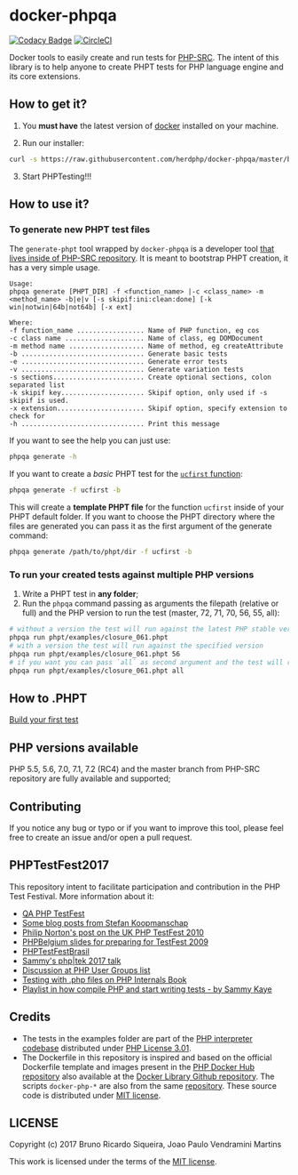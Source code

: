 # docker-phpqa

[![Codacy Badge](https://api.codacy.com/project/badge/Grade/7cb0229f36ca44fbac20b832a6b7f437)](https://www.codacy.com/app/herdphp/docker-phpqa?utm_source=github.com&amp;utm_medium=referral&amp;utm_content=herdphp/docker-phpqa&amp;utm_campaign=Badge_Grade)
[![CircleCI](https://circleci.com/gh/herdphp/docker-phpqa/tree/master.svg?style=shield)](https://circleci.com/gh/herdphp/docker-phpqa/tree/master)

Docker tools to easily create and run tests for [PHP-SRC][php-src]. The intent of this library is to help anyone 
to create PHPT tests for PHP language engine and its core extensions.

## How to get it?

1. You **must have** the latest version of [docker](https://www.docker.com/community-edition) installed on your machine.

2. Run our installer:

````bash
curl -s https://raw.githubusercontent.com/herdphp/docker-phpqa/master/bin/installer.sh | bash
````

3. Start PHPTesting!!!

## How to use it?

### To generate new PHPT test files

The `generate-phpt` tool wrapped by `docker-phpqa` is a developer tool [that lives inside of PHP-SRC repository][generate-phpt]. 
It is meant to bootstrap PHPT creation, it has a very simple usage.

````
Usage:
phpqa generate [PHPT_DIR] -f <function_name> |-c <class_name> -m <method_name> -b|e|v [-s skipif:ini:clean:done] [-k win|notwin|64b|not64b] [-x ext]

Where:
-f function_name ................. Name of PHP function, eg cos
-c class name .................... Name of class, eg DOMDocument
-m method name ................... Name of method, eg createAttribute
-b ............................... Generate basic tests
-e ............................... Generate error tests
-v ............................... Generate variation tests
-s sections....................... Create optional sections, colon separated list
-k skipif key..................... Skipif option, only used if -s skipif is used.
-x extension...................... Skipif option, specify extension to check for
-h ............................... Print this message
````

If you want to see the help you can just use:

````bash
phpqa generate -h
````

If you want to create a *basic* PHPT test for the [`ucfirst` function][php-function-ucfirst]:

````bash
phpqa generate -f ucfirst -b
````

This will create a **template PHPT file** for the function `ucfirst` inside of your PHPT default folder. If you want to choose
the PHPT directory where the files are generated you can pass it as the first argument of the generate command:

````bash
phpqa generate /path/to/phpt/dir -f ucfirst -b
````

### To run your created tests against multiple PHP versions

1. Write a PHPT test in **any folder**;
2. Run the `phpqa` command passing as arguments the filepath (relative or full) and the PHP version to run the test (master, 72, 71, 70, 56, 55, all):

````bash
# without a version the test will run against the latest PHP stable version (PHP 7.1) codebase
phpqa run phpt/examples/closure_061.phpt
# with a version the test will run against the specified version
phpqa run phpt/examples/closure_061.phpt 56
# if you want you can pass `all` as second argument and the test will run against all available versions
phpqa run phpt/examples/closure_061.phpt all
````

## How to .PHPT

[Build your first test](https://github.com/herdphp/docker-phpqa/wiki/How-To-PHPT)

## PHP versions available

PHP 5.5, 5.6, 7.0, 7.1, 7.2 (RC4) and the master branch from PHP-SRC repository are fully available and supported;

## Contributing

If you notice any bug or typo or if you want to improve this tool, please feel free to create an issue and/or open a pull request.

## PHPTestFest2017

This repository intent to facilitate participation and contribution in the PHP Test Festival. More information about it:

* [QA PHP TestFest](https://wiki.php.net/qa/testfest)
* [Some blog posts from Stefan Koopmanschap](http://leftontheweb.com/blog/categories/testfest)
* [Philip Norton's post on the UK PHP TestFest 2010](http://www.hashbangcode.com/blog/php-testfest-uk-2010-and-testing-php)
* [PHPBelgium slides for preparing for TestFest 2009](https://www.slideshare.net/PHPBelgium/preparation-for-php-test-fest-2009)
* [PHPTestFestBrasil](https://phptestfestbrasil.github.io)
* [Sammy's php&#124;tek 2017 talk](https://speakerdeck.com/sammyk/writing-tests-for-php-source-php-tek-2017)
* [Discussion at PHP User Groups list](https://groups.google.com/a/phpcommunity.org/forum/?utm_medium=email&utm_source=footer#!topic/testfest/-C2pcxod65g)
* [Testing with .php files on PHP Internals Book](https://www.phpinternalsbook.com/tests/introduction.html)
* [Playlist in how compile PHP and start writing tests - by Sammy Kaye](https://www.youtube.com/playlist?list=PLN7yVcqYnDlUvWDG362C67-sL1PBpm6Yy)

## Credits

* The tests in the examples folder are part of the [PHP interpreter codebase][php-src] distributed under [PHP License 3.01][php-license].
* The Dockerfile in this repository is inspired and based on the official Dockerfile template and images present in the
[PHP Docker Hub repository][php-docker] also available at the [Docker Library Github repository][docker-lib-php]. The
scripts `docker-php-*` are also from the same [repository][docker-lib-php]. These source code is distributed under [MIT license][docker-lib-php-license].

## LICENSE

Copyright (c) 2017 Bruno Ricardo Siqueira, Joao Paulo Vendramini Martins

This work is licensed under the terms of the [MIT license][license].

[php-src]: https://github.com/php/php-src
[php-docker]: https://hub.docker.com/_/php/
[php-license]: https://github.com/php/php-src/blob/master/LICENSE
[docker-lib-php]: https://github.com/docker-library/php
[docker-lib-php-license]: https://github.com/docker-library/php/blob/master/LICENSE
[license]: https://github.com/herdphp/docker-phpqa/blob/master/LICENSE
[generate-phpt]: https://github.com/php/php-src/tree/master/scripts/dev/generate-phpt
[php-function-ucfirst]: http://php.net/manual/en/function.ucfirst.php
